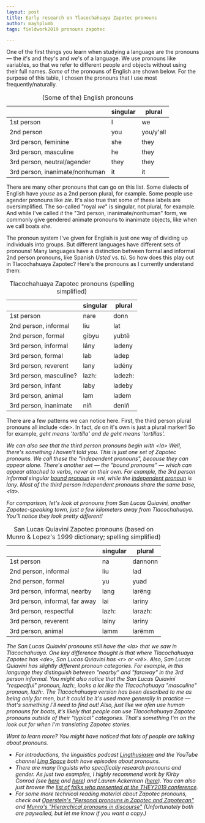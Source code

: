 ```yaml
---
layout: post
title: Early research on Tlacochahuaya Zapotec pronouns
author: mayhplumb
tags: fieldwork2019 pronouns zapotec

---
```


One of the first things you learn when studying a language are the <span class="jargon">pronouns</span> — the <i>it</i>'s and <i>they</i>'s and <i>we</i>'s of a language. We use pronouns like variables, so that we refer to different people and objects without using their full names.  <i>Some</i> of the pronouns of English are shown below. For the purpose of this table, I chosen the pronouns that I use most frequently/naturally.

<table class="center">
    <caption>(Some of the) English pronouns</caption>
    <thead>
        <tr> <th></th> <th>singular</th> <th>plural</th> </tr>
    </thead>
    <tbody>
        <tr> <td>1st person</td>						<td class="foreign">I</td>		<td class="foreign">we</td> 				</tr>
        <tr> <td>2nd person</td>						<td class="foreign">you</td>	<td class="foreign">you/y'all</td> </tr>
        <tr> <td>3rd person, feminine</td>				<td class="foreign">she</td>	<td class="foreign">they</td> 				</tr>
        <tr> <td>3rd person, masculine</td>				<td class="foreign">he</td>		<td class="foreign">they</td> 				</tr>
        <tr> <td>3rd person, neutral/agender</td>		<td class="foreign">they</td>	<td class="foreign">they</td>				</tr>
        <tr> <td>3rd person, inanimate/nonhuman</td>	<td class="foreign">it</td>		<td class="foreign">it</td> 				</tr>
    </tbody>
</table>
<!--excerpt-->

There are many other pronouns that can go on this list. Some dialects of English have <i>youse</i> as a 2nd person plural, for example. Some people use agender pronouns like <i>zie</i>.  It's also true that some of these labels are oversimplified.  The so-called "royal <i>we</i>" is singular, not plural, for example. And while I've called <i>it</i> the "3rd person, inanimate/nonhuman" form, we commonly give gendered animate pronouns to inanimate objects, like when we call boats<a tabindex="0" class="footnote" data-toggle="popover" data-content="Or if you're Jonathan Van Ness, anything!"></a> <i>she</i>.

The pronoun system I've given for English is just one way of dividing up individuals into groups. But different languages have different sets of pronouns! Many languages have a distinction between formal and informal 2nd person pronouns, like Spanish <i>Usted</i> vs. <i>tú</i>.  So how does this play out in Tlacochahuaya Zapotec? Here's the pronouns as I currently understand them:<a tabindex="0" class="footnote" data-toggle="popover" data-content="This is <b>very preliminary research</b>, and I've simplified the spelling significantly, so please don't quote me on this!"></a>

<table class="center">
    <caption>Tlacochahuaya Zapotec pronouns (spelling simplified)</caption>
    <thead>
        <tr> <th></th> <th>singular</th> <th>plural</th> </tr>
    </thead>
    <tbody>
        <tr> <td>1st person</td>				<td class="foreign">nare</td>	<td class="foreign">donn</td> 		</tr>
        <tr> <td>2nd person, informal</td>		<td class="foreign">liu</td>	<td class="foreign">lat</td> 			</tr>
        <tr> <td>2nd person, formal</td>		<td class="foreign">gibyu</td>	<td class="foreign">yubtë</td> 			</tr>
        <tr> <td>3rd person, informal</td>		<td class="foreign">lány</td>	<td class="foreign">ladeny</td> 	</tr>
        <tr> <td>3rd person, formal</td>		<td class="foreign">lab</td>	<td class="foreign">ladep</td> 	</tr>
        <tr> <td>3rd person, reverent</td>		<td class="foreign">lany</td>	<td class="foreign">ladény</td> 	</tr>
        <tr> <td>3rd person, masculine?</td>	<td class="foreign">lazh:</td>	<td class="foreign">ladezh:</td>	</tr>
        <tr> <td>3rd person, infant</td>		<td class="foreign">laby</td>		<td class="foreign">ladeby</td> 	</tr>
        <tr> <td>3rd person, animal</td>		<td class="foreign">lam</td>		<td class="foreign">ladem</td> 	</tr>
        <tr> <td>3rd person, inanimate</td>		<td class="foreign">niñ</td>		<td class="foreign">deniñ</td> 	</tr>
    </tbody>
</table>

There are a few patterns we can notice here.  First, the third person plural pronouns all include &lt;de&gt;. In fact, <i>de</i> on it's own is just a plural marker! So for example, <i>geht<i> means 'tortilla' and <i>de geht</i> means 'tortillas'.

We can also see that the third person pronouns begin with &lt;la&gt; Well, there's something I haven't told you. This is just <i>one</i> set of Zapotec pronouns. We call these the "independent pronouns", because they can appear alone. There's another set — the "bound pronouns" — which can appear attached to verbs, never on their own.  For example, the 3rd person informal singular <u>bound pronoun</u> is <i>=ni</i>, while the <u>independent pronoun</u> is <i>lany</i>.  Most of the third person independent pronouns share the same base, &lt;la&gt;.

For comparison, let's look at pronouns from San Lucas Quiaviní, another Zapotec-speaking town, just a few kilometers away from Tlacochahuaya.  You'll notice they look pretty different!

<table class="center">
    <caption>San Lucas Quiaviní Zapotec pronouns (based on Munro &amp; Lopez's 1999 dictionary; spelling simplified)</caption>
    <thead>
        <tr> <th></th> <th>singular</th> <th>plural</th> </tr>
    </thead>
    <tbody>
        <tr> <td>1st person</td>						<td class="foreign">na</td>		<td class="foreign">dannonn</td> 	</tr>
        <tr> <td>2nd person, informal</td>				<td class="foreign">liu</td>	<td class="foreign">lad</td> 		</tr>
        <tr> <td>2nd person, formal</td>				<td class="foreign">yu</td>		<td class="foreign">yuad</td> 		</tr>
        <tr> <td>3rd person, informal, nearby</td>		<td class="foreign">lang</td>	<td class="foreign">larëng</td> 	</tr>
        <tr> <td>3rd person, informal, far away</td>	<td class="foreign">lai</td>	<td class="foreign">lariny</td> 	</tr>
        <tr> <td>3rd person, respectful</td>			<td class="foreign">lazh:</td>	<td class="foreign">larazh:</td> 	</tr>
        <tr> <td>3rd person, reverent</td>				<td class="foreign">lainy</td>	<td class="foreign">lariny</td> 	</tr>
        <tr> <td>3rd person, animal</td>				<td class="foreign">lamm</td>	<td class="foreign">larëmm</td> 	</tr>
    </tbody>
</table>

The San Lucas Quiaviní pronouns still have the &lt;la&gt; that we saw in Tlacochahuaya. One key difference thought is that where Tlacochahuaya Zapotec has &lt;de&gt;, San Lucas Quiaviní has &lt;r&gt; or &lt;rë&gt;. Also, San Lucas Quiaviní has slightly different pronoun categories. For example, in this language they distinguish between "nearby" and "faraway" in the 3rd person informal. You might also notice that the San Lucas Quiaviní "respectful" pronoun, <i>lazh:</i>, looks a lot like the Tlacochahuaya "masculine" pronoun, <i>lazh:</i>.  The Tlacochahuaya version has been described to me as being only for men, but it could be it's used more generally in practice — that's something I'll need to find out! Also, just like we ofen use human pronouns for boats, it's likely that people can use Tlacochahuaya Zapotec pronouns outside of their "typical" categories.<a tabindex="0" class="footnote" data-toggle="popover" data-content='For example, in San Lucas Quiaviní, the "nearby" and "far away" categories may refer to either physical or psychological distance.'></a> That's something I'm on the look out for when I'm translating Zapotec stories.


Want to learn more? You might have noticed that lots of people are talking about pronouns.
<ul>
	<li>For introductions, the linguistics podcast <a target="_blank" href="https://lingthusiasm.com/post/156181768226/transcript-lingthusiasm-episode-2-pronouns">Lingthusiasm</a> and the YouTube channel <a target="_blank" href="https://www.youtube.com/watch?v=fvohHpylRkY">Ling Space</a> both have episodes about pronouns.</li>
	<li>There are many linguists who specifically research pronouns and gender. As just two examples, I highly recommend work by Kirby Conrod (see <a target="_blank" title="Kirby's website" href="https://kconrod.herokuapp.com/">here</a> and <a target="_blank" title="Kirby's medium post about gender and linguistics" href="https://medium.com/@kconrod/lsa-2019-trans-itive-gendering-fb9c3a7bc2d1">here</a>) and Lauren Ackerman (<a target="_blank" title="Lauren's page about pronouns and gender research" href="https://lmackerman.com/pronouns-and-gender/">here</a>).  You can also just browse the <a target="_blank" title="THEY 2019 Conference Program" href="https://educ.queensu.ca/they2019/program">list of folks who presented at the THEY2019 conference</a>.</li>
	<li>For some more technical reading material about Zapotec pronouns, check out <a target="_blank" href="http://doi.org/10.1086/379683">Operstein's "Personal pronouns in Zapotec and Zapotecan"</a> and <a target="_blank" href="https://www.questia.com/library/journal/1G1-92404218/hierarchical-pronouns-in-discourse-third-person-pronouns">Munro's "Hierarchical pronouns in discourse"</a> (Unfortunately both are paywalled, but let me know if you want a copy.)</li>
</ul>
